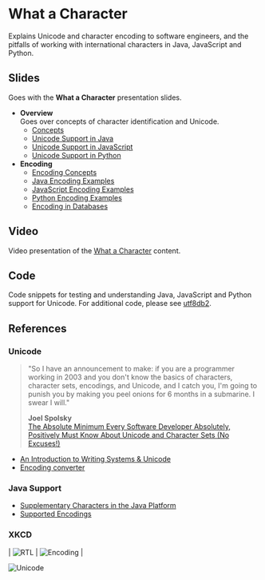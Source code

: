 # What a Character

Explains Unicode and character encoding to software engineers, and the pitfalls of working with international characters in Java, JavaScript and Python.

## Slides

Goes with the **What a Character** presentation slides.

- **Overview**  
  Goes over concepts of character identification and Unicode.
  - [Concepts](https://sualeh.github.io/What-a-Character/part1/what-a-character-concepts.pdf) 
  - [Unicode Support in Java](https://sualeh.github.io/What-a-Character/part1/what-a-character-unicode-support-in-java.pdf)  
  - [Unicode Support in JavaScript](https://sualeh.github.io/What-a-Character/part1/what-a-character-unicode-support-in-javascript.pdf)   
  - [Unicode Support in Python](https://sualeh.github.io/What-a-Character/part1/what-a-character-unicode-support-in-python.pdf) 
- **Encoding**
  - [Encoding Concepts](https://sualeh.github.io/What-a-Character/part2/what-a-character-encoding.pdf) 
  - [Java Encoding Examples](https://sualeh.github.io/What-a-Character/part2/what-a-character-encoding-java.pdf) 
  - [JavaScript Encoding Examples](https://sualeh.github.io/What-a-Character/part2/what-a-character-encoding-javascript.pdf) 
  - [Python Encoding Examples](https://sualeh.github.io/What-a-Character/part2/what-a-character-encoding-python.pdf) 
  - [Encoding in Databases](https://sualeh.github.io/What-a-Character/part2/what-a-character-encoding-databases.pdf) 


## Video

Video presentation of the [What a Character](https://vimeo.com/743222944) content.

## Code

Code snippets for testing and understanding Java, JavaScript and Python support for Unicode. For additional code, please see [utf8db2](https://github.com/sualeh/utf8db2). 

## References

### Unicode

> "So I have an announcement to make: if you are a programmer working in 2003 and you don't know the basics of characters, character sets, encodings, and Unicode, and I catch you, I'm going to punish you by making you peel onions for 6 months in a submarine. I swear I will." 
>
> **Joel Spolsky**  
> [The Absolute Minimum Every Software Developer Absolutely, Positively Must Know About Unicode and Character Sets (No Excuses!)](http://www.joelonsoftware.com/articles/Unicode.html)

- [An Introduction to Writing Systems & Unicode](https://r12a.github.io/scripts/tutorial/)
- [Encoding converter](https://r12a.github.io/app-encodings/)

### Java Support
- [Supplementary Characters in the Java Platform](http://www.oracle.com/us/technologies/java/supplementary-142654.html)
- [Supported Encodings](https://docs.oracle.com/javase/8/docs/technotes/guides/intl/encoding.doc.html)

### XKCD

| ![RTL](http://imgs.xkcd.com/comics/rtl.png "RTL") | ![Encoding](http://imgs.xkcd.com/comics/encoding.png "Encoding") |

![Unicode](http://imgs.xkcd.com/comics/unicode.png "Unicode")



